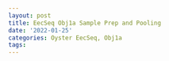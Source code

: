 ```yaml
---
layout: post
title: EecSeq Obj1a Sample Prep and Pooling
date: '2022-01-25'
categories: Oyster EecSeq, Obj1a
tags: 
---
```

